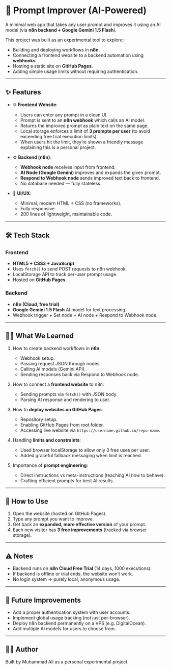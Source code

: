 # 🚀 Prompt Improver (AI-Powered)

A minimal web app that takes any user prompt and improves it using an AI model (via **n8n backend + Google Gemini 1.5 Flash**).  

This project was built as an experimental tool to explore:
- Building and deploying workflows in **n8n**.  
- Connecting a frontend website to a backend automation using **webhooks**.  
- Hosting a static site on **GitHub Pages**.  
- Adding simple usage limits without requiring authentication.

---

## ✨ Features
- 🌐 **Frontend Website**:  
  - Users can enter any prompt in a clean UI.  
  - Prompt is sent to an **n8n webhook** which calls an AI model.  
  - Returns the improved prompt as plain text on the same page.  
  - Local storage enforces a limit of **3 prompts per user** (to avoid exceeding free trial execution limits).  
  - When users hit the limit, they’re shown a friendly message explaining this is a personal project.  

- ⚙️ **Backend (n8n)**:  
  - **Webhook node** receives input from frontend.  
  - **AI Node (Google Gemini)** improves and expands the given prompt.  
  - **Respond to Webhook node** sends improved text back to frontend.  
  - No database needed — fully stateless.  

- 🎨 **UI/UX**:  
  - Minimal, modern HTML + CSS (no frameworks).  
  - Fully responsive.  
  - 200 lines of lightweight, maintainable code.  

---

## 🛠️ Tech Stack

### Frontend
- **HTML5 + CSS3 + JavaScript**  
- Uses `fetch()` to send POST requests to n8n webhook.  
- LocalStorage API to track per-user prompt usage.  
- Hosted on **GitHub Pages**.  

### Backend
- **n8n (Cloud, free trial)**  
- **Google Gemini 1.5 Flash** AI model for text processing.  
- Webhook trigger + Set node + AI node + Respond to Webhook node.  

---

## 🧑‍💻 What We Learned
1. How to create backend workflows in **n8n**:
   - Webhook setup.  
   - Passing request JSON through nodes.  
   - Calling AI models (Gemini API).  
   - Sending responses back via Respond to Webhook node.  

2. How to connect a **frontend website** to n8n:
   - Sending prompts via `fetch()` with JSON body.  
   - Parsing AI response and rendering to user.  

3. How to **deploy websites on GitHub Pages**:  
   - Repository setup.  
   - Enabling GitHub Pages from root folder.  
   - Accessing live website via `https://username.github.io/repo-name`.  

4. Handling **limits and constraints**:
   - Used browser localStorage to allow only 3 free uses per user.  
   - Added graceful fallback messaging when limit is reached.  

5. Importance of **prompt engineering**:
   - Direct instructions vs meta-instructions (teaching AI *how* to behave).  
   - Crafting efficient prompts for best AI results.  

---

## 🚦 How to Use
1. Open the website (hosted on GitHub Pages).  
2. Type any prompt you want to improve.  
3. Get back an **expanded, more effective version** of your prompt.  
4. Each new visitor has **3 free improvements** (tracked via browser storage).  

---

## ⚠️ Notes
- Backend runs on **n8n Cloud Free Trial** (14 days, 1000 executions).  
- If backend is offline or trial ends, the website won’t work.  
- No login system → purely local, anonymous usage.  

---

## 📌 Future Improvements
- Add a proper authentication system with user accounts.  
- Implement global usage tracking (not just per-browser).  
- Deploy n8n backend permanently on a VPS (e.g. DigitalOcean).  
- Add multiple AI models for users to choose from.  

---

## 👨‍💻 Author
Built by Muhammad Ali as a personal experimental project.  
